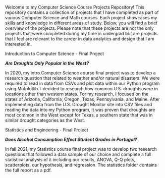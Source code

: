 Welcome to my Computer Science Course Projects Repository! This repository contains a collection of projects that I have completed as part of various Computer Science and Math courses. Each project showcases my skills and knowledge in different areas of study. Below, you will find a brief overview of the projects. Please note that these projects are not the only projects that were completed during my time in undergrad but are projects that I feel are relevant to the career in data analytics and design that I am interested in.

Introduction to Computer Science - Final Project

***Are Droughts Only Popular in the West?***

In 2020, my intro Computer Science course final project was to develop a research question that related to weather and/or natural disasters. We were required to read in data from CSVs and plot data within our Python program using Matplotlib. I decided to research how common U.S. droughts were in locations other than western states. For my research, I focused on the states of Arizona, California, Oregon, Texas, Pennsylvania, and Maine. After implementing data from the U.S. Drought Monitor site into CSV files and reading the data into my Python program, it was proven that droughts are most common in the West except for Texas, a southern state that was in similar drought categories as the West.

Statistics and Engineering - Final Project

***Does Alcohol Consumption Effect Student Grades in Portugal?***

In fall 2021, my Statistics course final project was to develop two research questions that followed a data sample of our choice and complete a full statistical analysis of it including our results, ANOVA, Q-Q plots, scatterplots, our hypothesis, and regression. The statistics folder contains the full report as a pdf. 
  
